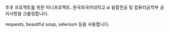 추후 프로젝트를 위한 미니프로젝트.
한국외국어대학교 ai 융합전공 및 컴퓨터공학부 공지사항을 크롤링합니다.

requests, beautiful soup, selenium 등을 사용합니다.